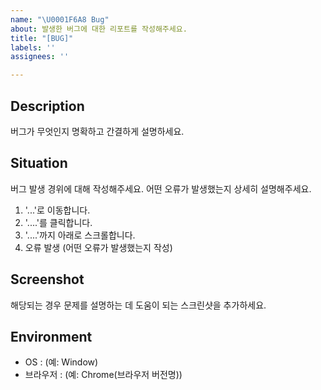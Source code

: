 ```yaml
---
name: "\U0001F6A8 Bug"
about: 발생한 버그에 대한 리포트를 작성해주세요.
title: "[BUG]"
labels: ''
assignees: ''

---
```


## Description
버그가 무엇인지 명확하고 간결하게 설명하세요.

## Situation
버그 발생 경위에 대해 작성해주세요. 어떤 오류가 발생했는지 상세히 설명해주세요.
1. '...'로 이동합니다.
2. '....'를 클릭합니다.
3. '....'까지 아래로 스크롤합니다.
4. 오류 발생 (어떤 오류가 발생했는지 작성)

## Screenshot
해당되는 경우 문제를 설명하는 데 도움이 되는 스크린샷을 추가하세요.

## Environment
 - OS : (예: Window)
 - 브라우저 : (예: Chrome(브라우저 버전명))

